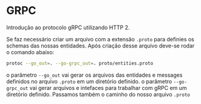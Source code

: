 # GRPC

Introdução ao protocolo gRPC utilizando HTTP 2.

Se faz necessário criar um arquivo com a extensão `.proto` para definies os schemas das nossas entidades.
Após criação desse arquivo deve-se rodar o comando abaixo:

```bash
protoc --go_out=. --go-grpc_out=. proto/entities.proto
```

o parâmetro `--go_out` vai gerar os arquivos das entidades e messages definidos no arquivo `.proto` em um diretório definido.
o parâmetro `--go-grpc_out` vai gerar arquivos e intefaces para trabalhar com gRPC em um diretório definido.
Passamos também o caminho do nosso arquivo `.proto`
